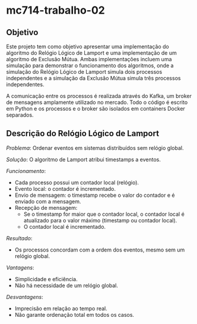 # mc714-trabalho-02

## Objetivo

Este projeto tem como objetivo apresentar uma implementação do algoritmo do Relógio Lógico de Lamport e uma implementação de um algoritmo de Exclusão Mútua. Ambas implementações incluem uma simulação para demonstrar o funcionamento dos algoritmos, onde a simulação do Relógio Lógico de Lamport simula dois processos independentes e a simulação da Exclusão Mútua simula três processos independentes.

A comunicação entre os processos é realizada através do Kafka, um broker de mensagens amplamente utilizado no mercado. Todo o código é escrito em Python e os processos e o broker são isolados em containers Docker separados.

## Descrição do Relógio Lógico de Lamport

*Problema*: Ordenar eventos em sistemas distribuídos sem relógio global.

*Solução*: O algoritmo de Lamport atribui timestamps a eventos.

*Funcionamento*:

- Cada processo possui um contador local (relógio).
- Evento local: o contador é incrementado.
- Envio de mensagem: o timestamp recebe o valor do contador e é enviado com a mensagem.
- Recepção de mensagem:
    - Se o timestamp for maior que o contador local, o contador local é atualizado para o valor máximo (timestamp ou contador local).
    - O contador local é incrementado.
    
*Resultado*:

- Os processos concordam com a ordem dos eventos, mesmo sem um relógio global.

*Vantagens*:

- Simplicidade e eficiência.
- Não há necessidade de um relógio global.

*Desvantagens*:

- Imprecisão em relação ao tempo real.
- Não garante ordenação total em todos os casos.
